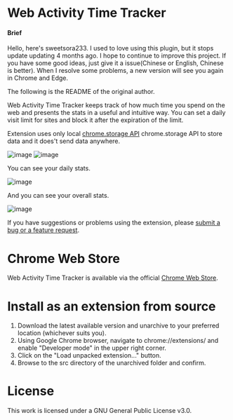 # Web Activity Time Tracker

#### Brief

Hello, here's sweetsora233. I used to love using this plugin, but it stops update updating 4 months ago. I hope to continue to improve this project. If you have some good ideas, just give it a issue(Chinese or English, Chinese is better). When I resolve some problems, a new version will see you again in Chrome and Edge.

The following is the README of the original author.



Web Activity Time Tracker keeps track of how much time you spend on the web and presents the stats in a useful and intuitive way. 
You can set a daily visit limit for sites and block it after the expiration of the limit. 

Extension uses only local [chrome.storage API](https://developer.chrome.com/apps/storage) chrome.storage API to store data and it does't send data anywhere.

![image](https://user-images.githubusercontent.com/23387046/206865140-875bf7ab-a59e-42e3-bb9e-e348e8b85749.png) ![image](https://user-images.githubusercontent.com/23387046/206865174-aa409efe-495d-450e-a8ea-1d97024c9e23.png)

You can see your daily stats.

![image](https://user-images.githubusercontent.com/23387046/206865189-2ffe27b2-c88a-40e0-82b5-a8df675554af.png)

And you can see your overall stats.

![image](https://user-images.githubusercontent.com/23387046/206865219-31fe0473-b550-4a41-8348-576401be1395.png)


If you have suggestions or problems using the extension, please [submit a bug or a feature request](https://github.com/Stigmatoz/web-activity-time-tracker/issues).

# Chrome Web Store

Web Activity Time Tracker is available via the official [Chrome Web Store](https://chrome.google.com/webstore/detail/web-activity-time-tracker/hhfnghjdeddcfegfekjeihfmbjenlomm).

# Install as an extension from source

1. Download the latest available version and unarchive to your preferred location (whichever suits you).
2. Using Google Chrome browser, navigate to chrome://extensions/ and enable "Developer mode" in the upper right corner.
3. Click on the "Load unpacked extension..." button.
4. Browse to the src directory of the unarchived folder and confirm.

# License

This work is licensed under a GNU General Public License v3.0.

